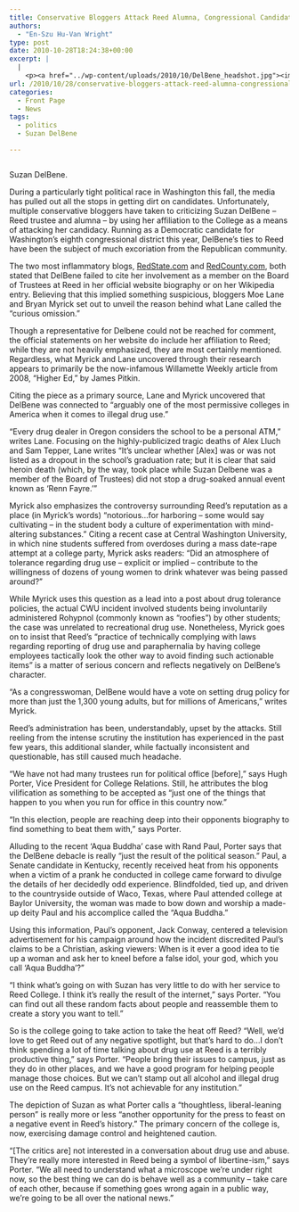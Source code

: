 ```yaml
---
title: Conservative Bloggers Attack Reed Alumna, Congressional Candidate Suzan DelBene
authors: 
  - "En-Szu Hu-Van Wright"
type: post
date: 2010-10-28T18:24:38+00:00
excerpt: |
  |
    <p><a href="../wp-content/uploads/2010/10/DelBene_headshot.jpg"><img class="alignleft" style="margin: 7px;" title="DelBene_headshot" src="../wp-content/uploads/2010/10/DelBene_headshot.jpg" alt="" width="123" height="184" /></a>During a particularly tight political race in Washington this fall, the  media has pulled out all the stops in getting dirt on candidates.  Unfortunately, multiple conservative bloggers have taken to criticizing  Suzan DelBene – Reed trustee and alumna – by using her affiliation to  the College as a means of attacking her candidacy. Running as a  Democratic candidate for Washington’s eighth congressional district this  year, DelBene’s ties to Reed have been the subject of much excoriation  from the Republican community.</p>
url: /2010/10/28/conservative-bloggers-attack-reed-alumna-congressional-candidate-suzan-delbene/
categories:
  - Front Page
  - News
tags:
  - politics
  - Suzan DelBene

---
```

<div id="attachment_430" style="width: 215px" class="wp-caption alignleft">
  <a href="https://i2.wp.com/www.reedquest.org/wp-content/uploads/2010/10/DelBene_headshot.jpg"><img class="size-full wp-image-430" title="DelBene_headshot" src="https://i2.wp.com/www.reedquest.org/wp-content/uploads/2010/10/DelBene_headshot.jpg?resize=205%2C307" alt="" data-recalc-dims="1" /></a>
  
  <p class="wp-caption-text">
    Suzan DelBene.
  </p>
</div>

During a particularly tight political race in Washington this fall, the media has pulled out all the stops in getting dirt on candidates. Unfortunately, multiple conservative bloggers have taken to criticizing Suzan DelBene – Reed trustee and alumna – by using her affiliation to the College as a means of attacking her candidacy. Running as a Democratic candidate for Washington’s eighth congressional district this year, DelBene’s ties to Reed have been the subject of much excoriation from the Republican community.

The two most inflammatory blogs, [RedState.com][1] and [RedCounty.com][2], both stated that DelBene failed to cite her involvement as a member on the Board of Trustees at Reed in her official website biography or on her Wikipedia entry. Believing that this implied something suspicious, bloggers Moe Lane and Bryan Myrick set out to unveil the reason behind what Lane called the “curious omission.”

Though a representative for Delbene could not be reached for comment, the official statements on her website do include her affiliation to Reed; while they are not heavily emphasized, they are most certainly mentioned. Regardless, what Myrick and Lane uncovered through their research appears to primarily be the now-infamous Willamette Weekly article from 2008, “Higher Ed,” by James Pitkin.

Citing the piece as a primary source, Lane and Myrick uncovered that DelBene was connected to “arguably one of the most permissive colleges in America when it comes to illegal drug use.”

“Every drug dealer in Oregon considers the school to be a personal ATM,” writes Lane. Focusing on the highly-publicized tragic deaths of Alex Lluch and Sam Tepper, Lane writes “It’s unclear whether [Alex] was or was not listed as a dropout in the school’s graduation rate; but it is clear that said heroin death (which, by the way, took place while Suzan Delbene was a member of the Board of Trustees) did not stop a drug-soaked annual event known as ‘Renn Fayre.’”

Myrick also emphasizes the controversy surrounding Reed’s reputation as a place (in Myrick’s words) “notorious…for harboring – some would say cultivating – in the student body a culture of experimentation with mind-altering substances.” Citing a recent case at Central Washington University, in which nine students suffered from overdoses during a mass date-rape attempt at a college party, Myrick asks readers: “Did an atmosphere of tolerance regarding drug use – explicit or implied – contribute to the willingness of dozens of young women to drink whatever was being passed around?”

While Myrick uses this question as a lead into a post about drug tolerance policies, the actual CWU incident involved students being involuntarily administered Rohypnol (commonly known as “roofies”) by other students; the case was unrelated to recreational drug use. Nonetheless, Myrick goes on to insist that Reed’s “practice of technically complying with laws regarding reporting of drug use and paraphernalia by having college employees tactically look the other way to avoid finding such actionable items” is a matter of serious concern and reflects negatively on DelBene’s character.

“As a congresswoman, DelBene would have a vote on setting drug policy for more than just the 1,300 young adults, but for millions of Americans,” writes Myrick.

Reed’s administration has been, understandably, upset by the attacks. Still reeling from the intense scrutiny the institution has experienced in the past few years, this additional slander, while factually inconsistent and questionable, has still caused much headache.

“We have not had many trustees run for political office [before],” says Hugh Porter, Vice President for College Relations. Still, he attributes the blog vilification as something to be accepted as “just one of the things that happen to you when you run for office in this country now.”

“In this election, people are reaching deep into their opponents biography to find something to beat them with,” says Porter.

Alluding to the recent ‘Aqua Buddha’ case with Rand Paul, Porter says that the DelBene debacle is really “just the result of the political season.” Paul, a Senate candidate in Kentucky, recently received heat from his opponents when a victim of a prank he conducted in college came forward to divulge the details of her decidedly odd experience. Blindfolded, tied up, and driven to the countryside outside of Waco, Texas, where Paul attended college at Baylor University, the woman was made to bow down and worship a made-up deity Paul and his accomplice called the “Aqua Buddha.”

Using this information, Paul’s opponent, Jack Conway, centered a television advertisement for his campaign around how the incident discredited Paul’s claims to be a Christian, asking viewers: When is it ever a good idea to tie up a woman and ask her to kneel before a false idol, your god, which you call ‘Aqua Buddha’?”

“I think what’s going on with Suzan has very little to do with her service to Reed College. I think it’s really the result of the internet,” says Porter. “You can find out all these random facts about people and reassemble them to create a story you want to tell.”

So is the college going to take action to take the heat off Reed? “Well, we’d love to get Reed out of any negative spotlight, but that’s hard to do&#8230;I don’t think spending a lot of time talking about drug use at Reed is a terribly productive thing,” says Porter. “People bring their issues to campus, just as they do in other places, and we have a good program for helping people manage those choices. But we can’t stamp out all alcohol and illegal drug use on the Reed campus. It’s not achievable for any institution.”

The depiction of Suzan as what Porter calls a “thoughtless, liberal-leaning person” is really more or less “another opportunity for the press to feast on a negative event in Reed’s history.” The primary concern of the college is, now, exercising damage control and heightened caution.

“[The critics are] not interested in a conversation about drug use and abuse. They’re really more interested in Reed being a symbol of libertine-ism,” says Porter. “We all need to understand what a microscope we’re under right now, so the best thing we can do is behave well as a community &#8211; take care of each other, because if something goes wrong again in a public way, we’re going to be all over the national news.”

 [1]: http://RedState.com
 [2]: http://RedCounty.com